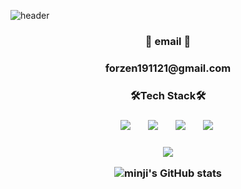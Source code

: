 
![header](https://capsule-render.vercel.app/api?type=waving&color=0:8C8CFF,100:FF6E6E&height=270&text=Welcom&fontAlignY=35&fontSize=80&desc=minji's%20github%20proflie&descSize=30&descAlignY=55)

<h3 align="center"> 💌 email 💌 </h3>
<h3 align="center"> forzen191121@gmail.com


<h3 align="center">🛠Tech Stack🛠</h3>
<h3 align="center">
<img src="https://img.shields.io/badge/Java-007396?style=flat-square&logo=Java&logoColor=white" style="height : auto; margin-left : 10px; margin-right : 10px;"/></a>&nbsp; 
<img src="https://img.shields.io/badge/MySQL-4479A1?style=flat-square&logo=mysql&logoColor=white" style="height : auto; margin-left : 10px; margin-right : 10px;"/></a>&nbsp;
<img src="https://img.shields.io/badge/C++-00599C?style=flat-square&logo=cplusplus&logoColor=white" style="height : auto; margin-left : 10px; margin-right : 10px;"/></a>&nbsp;
<img src="https://img.shields.io/badge/C-A8B9CC?style=flat-square&logo=c&logoColor=white" style="height : auto; margin-left : 10px; margin-right : 10px;"/></a>&nbsp;


<h3 align="center"><a href="https://hits.seeyoufarm.com"><img src="https://hits.seeyoufarm.com/api/count/incr/badge.svg?url=https%3A%2F%2Fgithub.com%2Fmjkim05%2Fmjkim05&count_bg=%23A2BEFF&title_bg=%23F5C5C5&icon=&icon_color=%234B2D2D&title=hits&edge_flat=false"/></a>
  
![minji's GitHub stats](https://github-readme-stats.vercel.app/api?username=mjkim05&show_icons=true&theme=radical)


<!--
**mjkim05/mjkim05** is a ✨ _special_ ✨ repository because its `README.md` (this file) appears on your GitHub profile.

Here are some ideas to get you started:

- 🔭 I’m currently working on ...
- 🌱 I’m currently learning ...
- 👯 I’m looking to collaborate on ...
- 🤔 I’m looking for help with ...
- 💬 Ask me about ...
- 📫 How to reach me: ...
- 😄 Pronouns: ...
- ⚡ Fun fact: ...
-->
